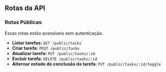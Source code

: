 ## Rotas da API

### Rotas Públicas

Essas rotas estão acessíveis sem autenticação.

- **Listar tarefas:** `GET /public/tasks`
- **Criar tarefa:** `POST /public/tasks`
- **Atualizar tarefa:** `PUT /public/tasks/:id`
- **Excluir tarefa:** `DELETE /public/tasks/:id`
- **Alternar estado de conclusão da tarefa:** `PUT /public/tasks/:id/toggle`
